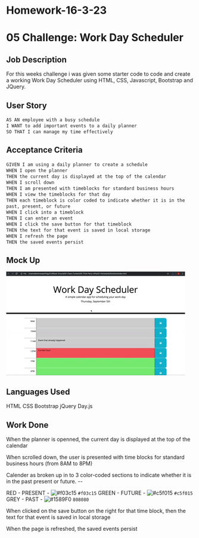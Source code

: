 # Homework-16-3-23

# 05 Challenge: Work Day Scheduler

## Job Description

For this weeks challenge i was given some starter code to code and create a working Work Day Scheduler using HTML, CSS, Javascript, Bootstrap and JQuery.

## User Story

```
AS AN employee with a busy schedule
I WANT to add important events to a daily planner
SO THAT I can manage my time effectively
```

## Acceptance Criteria

```
GIVEN I am using a daily planner to create a schedule
WHEN I open the planner
THEN the current day is displayed at the top of the calendar
WHEN I scroll down
THEN I am presented with timeblocks for standard business hours
WHEN I view the timeblocks for that day
THEN each timeblock is color coded to indicate whether it is in the past, present, or future
WHEN I click into a timeblock
THEN I can enter an event
WHEN I click the save button for that timeblock
THEN the text for that event is saved in local storage
WHEN I refresh the page
THEN the saved events persist
```

## Mock Up
![A user clicks on slots on the color-coded calendar and edits the events.](./Assets/05-third-party-apis-homework-demo.gif)


## Languages Used
HTML
CSS
Bootstrap
jQuery
Day.js

## Work Done

When the planner is openned, the current day is displayed at the top of the calendar

When scrolled down, the user is presented with time blocks for standard business hours (from 8AM to 8PM)

Calender as broken up in to 3 color-coded sections to indicate whether it is in the past present or future. -- 

RED - PRESENT - ![#f03c15](https://via.placeholder.com/15/f03c15/f03c15.png) `#f03c15`
GREEN - FUTURE - ![#c5f015](https://via.placeholder.com/15/c5f015/c5f015.png) `#c5f015`
GREY - PAST - ![#1589F0](https://via.placeholder.com/15/808080/808080.png) `808080`

When clicked on the save button on the right for that time block, then the text for that event is saved in local storage

When the page is refreshed, the saved events persist